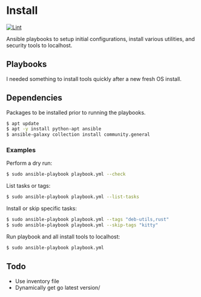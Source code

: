 # Install

[![Lint](https://github.com/ga-lep/install/actions/workflows/ansible-lint.yml/badge.svg?branch=main)](https://github.com/ga-lep/install/actions/workflows/ansible-lint.yml)

Ansible playbooks to setup initial configurations, install various utilities, and security tools to localhost.

## Playbooks
I needed something to install tools quickly after a new fresh OS install.

## Dependencies
Packages to be installed prior to running the playbooks.

```bash
$ apt update
$ apt -y install python-apt ansible
$ ansible-galaxy collection install community.general
```

### Examples
Perform a dry run:

```bash
$ sudo ansible-playbook playbook.yml --check
```

List tasks or tags:
```bash
$ sudo ansible-playbook playbook.yml --list-tasks
```

Install or skip specific tasks:
```bash
$ sudo ansible-playbook playbook.yml --tags "deb-utils,rust"
$ sudo ansible-playbook playbook.yml --skip-tags "kitty"
```

Run playbook and all install tools to localhost:

```bash
$ sudo ansible-playbook playbook.yml
```

## Todo

- Use inventory file
- Dynamically get go latest version/